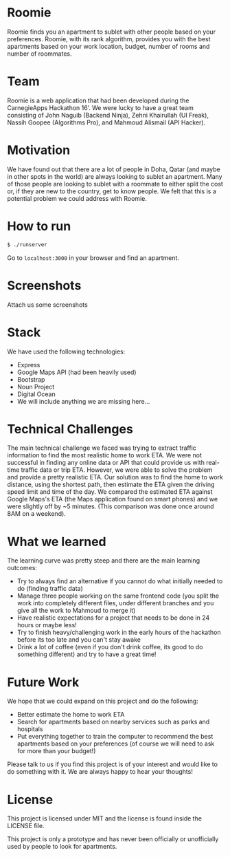 # Roomie

Roomie finds you an apartment to sublet with other people based on your preferences. Roomie, with its rank algorithm, provides you with the best apartments based on your work location, budget, number of rooms and number of roommates.

# Team

Roomie is a web application that had been developed during the CarnegieApps Hackathon 16’. We were lucky to have a great team consisting of John Naguib (Backend Ninja), Zehni Khairullah (UI Freak), Nassih Goopee (Algorithms Pro), and Mahmoud Alismail (API Hacker).

# Motivation

We have found out that there are a lot of people in Doha, Qatar (and maybe in other spots in the world) are always looking to sublet an apartment. Many of those people are looking to sublet with a roommate to either split the cost or, if they are new to the country, get to know people. We felt that this is a potential problem we could address with Roomie.

# How to run

```bash
$ ./runserver
```
Go to `localhost:3000` in your browser and find an apartment.

# Screenshots

Attach us some screenshots

# Stack

We have used the following technologies:

- Express
- Google Maps API (had been heavily used)
- Bootstrap
- Noun Project
- Digital Ocean
- We will include anything we are missing here...

# Technical Challenges

The main technical challenge we faced was trying to extract traffic information to find the most realistic home to work ETA. We were not successful in finding any online data or API that could provide us with real-time traffic data or trip ETA. However, we were able to solve the problem and provide a pretty realistic ETA. Our solution was to find the home to work distance, using the shortest path, then estimate the ETA given the driving speed limit and time of the day. We compared the estimated ETA against Google Maps's ETA (the Maps application found on smart phones) and we were slightly off by ~5 minutes. (This comparison was done once around 8AM on a weekend).

# What we learned

The learning curve was pretty steep and there are the main learning outcomes:

- Try to always find an alternative if you cannot do what initially needed to do (finding traffic data)
- Manage three people working on the same frontend code (you split the work into completely different files, under different branches and you give all the work to Mahmoud to merge it)
- Have realistic expectations for a project that needs to be done in 24 hours or maybe less!
- Try to finish heavy/challenging work in the early hours of the hackathon before its too late and you can't stay awake
- Drink a lot of coffee (even if you don't drink coffee, its good to do something different) and try to have a great time!

# Future Work

We hope that we could expand on this project and do the following:

- Better estimate the home to work ETA
- Search for apartments based on nearby services such as parks and hospitals
- Put everything together to train the computer to recommend the best apartments based on your preferences (of course we will need to ask for more than your budget!)

Please talk to us if you find this project is of your interest and would like to do something with it. We are always happy to hear your thoughts!

# License

This project is licensed under MIT and the license is found inside the LICENSE file.

This project is only a prototype and has never been officially or unofficially used by people to look for apartments.